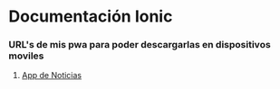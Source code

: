 # Documentación Ionic
### URL's de mis pwa para poder descargarlas en dispositivos moviles

1. [App de Noticias](https://ionic-pwa-news-14a10.web.app/tabs/tab1)
